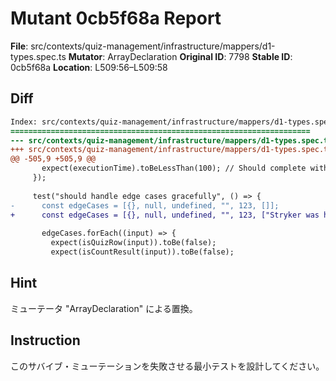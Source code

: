 # Mutant 0cb5f68a Report

**File**: src/contexts/quiz-management/infrastructure/mappers/d1-types.spec.ts
**Mutator**: ArrayDeclaration
**Original ID**: 7798
**Stable ID**: 0cb5f68a
**Location**: L509:56–L509:58

## Diff

```diff
Index: src/contexts/quiz-management/infrastructure/mappers/d1-types.spec.ts
===================================================================
--- src/contexts/quiz-management/infrastructure/mappers/d1-types.spec.ts	original
+++ src/contexts/quiz-management/infrastructure/mappers/d1-types.spec.ts	mutated #7798
@@ -505,9 +505,9 @@
       expect(executionTime).toBeLessThan(100); // Should complete within 100ms
     });
 
     test("should handle edge cases gracefully", () => {
-      const edgeCases = [{}, null, undefined, "", 123, []];
+      const edgeCases = [{}, null, undefined, "", 123, ["Stryker was here"]];
 
       edgeCases.forEach((input) => {
         expect(isQuizRow(input)).toBe(false);
         expect(isCountResult(input)).toBe(false);
```

## Hint

ミューテータ "ArrayDeclaration" による置換。

## Instruction

このサバイブ・ミューテーションを失敗させる最小テストを設計してください。
